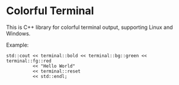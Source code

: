 Colorful Terminal
=================

This is C++ library for colorful terminal output, supporting Linux and Windows.

Example:
```
std::cout << terminal::bold << terminal::bg::green << terminal::fg::red 
          << "Hello World"
          << terminal::reset
          << std::endl;
```

